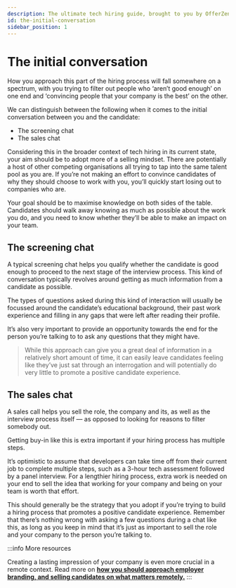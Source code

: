 ```yaml
---
description: The ultimate tech hiring guide, brought to you by OfferZen.
id: the-initial-conversation
sidebar_position: 1
---
```

# The initial conversation

How you approach this part of the hiring process will fall somewhere on a spectrum, with you trying to filter out people who ‘aren’t good enough’ on one end and ‘convincing people that your company is the best’ on the other.

We can distinguish between the following when it comes to the initial conversation between you and the candidate:

* The screening chat
* The sales chat

Considering this in the broader context of tech hiring in its current state, your aim should be to adopt more of a selling mindset. There are potentially a host of other competing organisations all trying to tap into the same talent pool as you are. If you’re not making an effort to convince candidates of why they should choose to work with you, you’ll quickly start losing out to companies who are.

Your goal should be to maximise knowledge on both sides of the table. Candidates should walk away knowing as much as possible about the work you do, and you need to know whether they’ll be able to make an impact on your team.

## The screening chat

A typical screening chat helps you qualify whether the candidate is good enough to proceed to the next stage of the interview process. This kind of conversation typically revolves around getting as much information from a candidate as possible. 

The types of questions asked during this kind of interaction will usually be focussed around the candidate’s educational background, their past work experience and filling in any gaps that were left after reading their profile. 

It’s also very important to provide an opportunity towards the end for the person you’re talking to to ask any questions that they might have.

> While this approach can give you a great deal of information in a relatively short amount of time, it can easily leave candidates feeling like they’ve just sat through an interrogation and will potentially do very little to promote a positive candidate experience.

## The sales chat

A sales call helps you sell the role, the company and its, as well as the interview process itself — as opposed to looking for reasons to filter somebody out.

Getting buy-in like this is extra important if your hiring process has multiple steps. 

It’s optimistic to assume that developers can take time off from their current job to complete multiple steps, such as a 3-hour tech assessment followed by a panel interview. For a lengthier hiring process, extra work is needed on your end to sell the idea that working for your company and being on your team is worth that effort.

This should generally be the strategy that you adopt if you’re trying to build a hiring process that promotes a positive candidate experience. Remember that there’s nothing wrong with asking a few questions during a chat like this, as long as you keep in mind that it’s just as important to sell the role and your company to the person you’re talking to.

:::info More resources

Creating a lasting impression of your company is even more crucial in a remote context. Read more on **[how you should approach employer branding, and selling candidates on what matters remotely.](https://www.offerzen.com/blog/hiring-remotely-companies-care-more-employer-branding)**
:::